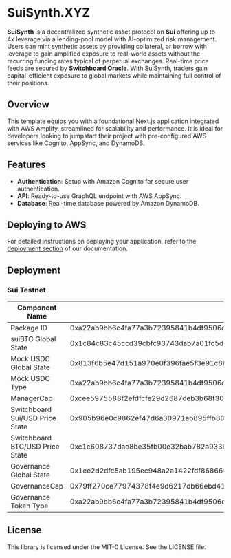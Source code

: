 # SuiSynth.XYZ

**SuiSynth** is a decentralized synthetic asset protocol on **Sui** offering up to 4x leverage via a lending-pool model with AI-optimized risk management. Users can mint synthetic assets by providing collateral, or borrow with leverage to gain amplified exposure to real-world assets without the recurring funding rates typical of perpetual exchanges. Real-time price feeds are secured by **Switchboard Oracle**. With SuiSynth, traders gain capital-efficient exposure to global markets while maintaining full control of their positions.

## Overview

This template equips you with a foundational Next.js application integrated with AWS Amplify, streamlined for scalability and performance. It is ideal for developers looking to jumpstart their project with pre-configured AWS services like Cognito, AppSync, and DynamoDB.

## Features

- **Authentication**: Setup with Amazon Cognito for secure user authentication.
- **API**: Ready-to-use GraphQL endpoint with AWS AppSync.
- **Database**: Real-time database powered by Amazon DynamoDB.

## Deploying to AWS

For detailed instructions on deploying your application, refer to the [deployment section](https://docs.amplify.aws/nextjs/start/quickstart/nextjs-app-router-client-components/#deploy-a-fullstack-app-to-aws) of our documentation.


## Deployment

### Sui Testnet

Component Name | ID/Address
--- | --- 
Package ID |  0xa22ab9bb6c4fa77a3b72395841b4df9506d154f84a673138816cbb3ea4414502
suiBTC Global State | 0x1c84c83c45ccd39cbfc93743dab7a01fc5d15ef29fdcccbb021b22ad6171cc81
Mock USDC Global State | 0x813f6b5e47d151a970e0f396fae5f3e91c8f9738270f5ed68e0ecfc0656861f4
Mock USDC Type | 0xa22ab9bb6c4fa77a3b72395841b4df9506d154f84a673138816cbb3ea4414502::mock_usdc::MOCK_USDC
ManagerCap | 0xcee5975588f2efdfcfe29d2687deb3b68f308669ae9b4d13af8cb92632ec3156
Switchboard Sui/USD Price State | 0x905b96e0c9862ef47d6a30971ab895ffb80ed1b58a107c3433fa69be64d9ac5d 
Switchboard BTC/USD Price State | 0xc1c608737dae8be35fb00e32bab782a933bf3d8530f7ec2dfafe6ba630a1a349 
Governance Global State | 0x1ee2d2dfc5ab195ec948a2a1422fdf86866954fd70853b4b4b16d593bbd8d048
GovernanceCap | 0x79ff270ce77974378f4e9d6217db66ebd416f162b5820bcd1fe6301241d35b0f
Governance Token Type | 0xa22ab9bb6c4fa77a3b72395841b4df9506d154f84a673138816cbb3ea4414502::governance::GOVERNANCE

## License

This library is licensed under the MIT-0 License. See the LICENSE file.
